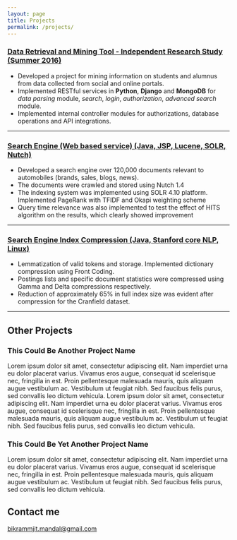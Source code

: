 ```yaml
---
layout: page
title: Projects
permalink: /projects/
---
```


### [Data Retrieval and Mining Tool - Independent Research Study (Summer 2016)](https://github.com/bikdroid/UTDrepo) 
+ Developed a project for mining information on students and alumnus from data collected from social and online portals.
+ Implemented RESTful services in **Python**, **Django** and **MongoDB** for *data parsing* module, *search*, *login*, *authorization*, *advanced search* module.
+ Implemented internal controller modules for authorizations, database operations and API integrations.

***

### [Search Engine (Web based service) (Java, JSP, Lucene, SOLR, Nutch)](https://bikrammjit.github.io/projects)
+ Developed a search engine over 120,000 documents relevant to automobiles (brands, sales, blogs, news).
+ The documents were crawled and stored using Nutch 1.4
+ The indexing system was implemented using SOLR 4.10 platform. Implemented PageRank with TFIDF and Okapi weighting scheme
+ Query time relevance was also implemented to test the effect of HITS algorithm on the results, which clearly showed improvement

***

### [Search Engine Index Compression (Java, Stanford core NLP, Linux)](https://github.com/bikdroid/vector-space-relevance-model) 
+ Lemmatization of valid tokens and storage. Implemented dictionary compression using Front Coding.
+ Postings lists and specific document statistics were compressed using Gamma and Delta compressions respectively.
+ Reduction of approximately 65% in full index size was evident after compression for the Cranfield dataset.

***

## Other Projects

### This Could Be Another Project Name

  Lorem ipsum dolor sit amet, consectetur adipiscing elit. Nam imperdiet urna eu dolor placerat varius. Vivamus eros augue, consequat id scelerisque nec, fringilla in est. Proin pellentesque malesuada mauris, quis aliquam augue vestibulum ac. Vestibulum ut feugiat nibh. Sed faucibus felis purus, sed convallis leo dictum vehicula. Lorem ipsum dolor sit amet, consectetur adipiscing elit. Nam imperdiet urna eu dolor placerat varius. Vivamus eros augue, consequat id scelerisque nec, fringilla in est. Proin pellentesque malesuada mauris, quis aliquam augue vestibulum ac. Vestibulum ut feugiat nibh. Sed faucibus felis purus, sed convallis leo dictum vehicula.
   
### This Could Be Yet Another Project Name

   Lorem ipsum dolor sit amet, consectetur adipiscing elit. Nam imperdiet urna eu dolor placerat varius. Vivamus eros augue, consequat id scelerisque nec, fringilla in est. Proin pellentesque malesuada mauris, quis aliquam augue vestibulum ac. Vestibulum ut feugiat nibh. Sed faucibus felis purus, sed convallis leo dictum vehicula.


## Contact me

[bikrammjit.mandal@gmail.com](mailto:bikrammjit.mandal@gmail.com)

